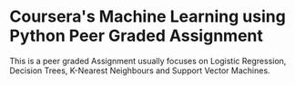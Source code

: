 # Coursera's Machine Learning using Python Peer Graded Assignment

This is a peer graded Assignment usually focuses on Logistic Regression, Decision Trees, K-Nearest Neighbours and Support Vector Machines.
